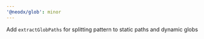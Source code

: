 ```yaml
---
'@neodx/glob': minor
---
```


Add `extractGlobPaths` for splitting pattern to static paths and dynamic globs
